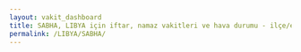 ```yaml
---
layout: vakit_dashboard
title: SABHA, LIBYA için iftar, namaz vakitleri ve hava durumu - ilçe/eyalet seç
permalink: /LIBYA/SABHA/
---
```


<script type="text/javascript">
  var GLOBAL_COUNTRY = 'LIBYA';
  var GLOBAL_CITY = 'SABHA';
  var GLOBAL_STATE = '';
  var lat = 72;
  var lon = 21;
</script>
